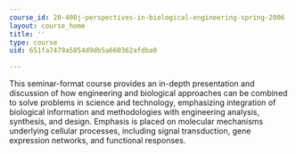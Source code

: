 ```yaml
---
course_id: 20-400j-perspectives-in-biological-engineering-spring-2006
layout: course_home
title: ''
type: course
uid: 651fa7479a5854d9db5a660362afdba0

---
```

This seminar-format course provides an in-depth presentation and discussion of how engineering and biological approaches can be combined to solve problems in science and technology, emphasizing integration of biological information and methodologies with engineering analysis, synthesis, and design. Emphasis is placed on molecular mechanisms underlying cellular processes, including signal transduction, gene expression networks, and functional responses.
